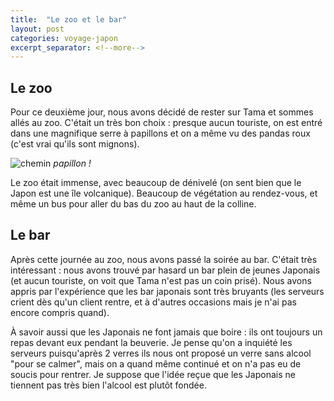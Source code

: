 ```yaml
---
title:  "Le zoo et le bar"
layout: post
categories: voyage-japon
excerpt_separator: <!--more-->
---
```



## Le zoo

Pour ce deuxième jour, nous avons décidé de rester sur Tama et sommes allés au zoo. C'était un très bon choix : presque aucun touriste, on est entré dans une magnifique serre à papillons et on a même vu des pandas roux (c'est vrai qu'ils sont mignons).

![chemin](/assets/images/voyage-japon/papillon.jpg)
*papillon !*

Le zoo était immense, avec beaucoup de dénivelé (on sent bien que le Japon est une île volcanique). Beaucoup de végétation au rendez-vous, et même un bus pour aller du bas du zoo au haut de la colline.

 <!--more-->


## Le bar

Après cette journée au zoo, nous avons passé la soirée au bar. C'était très intéressant : nous avons trouvé par hasard un bar plein de jeunes Japonais (et aucun touriste, on voit que Tama n'est pas un coin prisé). Nous avons appris par l'expérience que les bar japonais sont très bruyants (les serveurs crient dès qu'un client rentre, et à d'autres occasions mais je n'ai pas encore compris quand).

À savoir aussi que les Japonais ne font jamais que boire : ils ont toujours un repas devant eux pendant la beuverie. Je pense qu'on a inquiété les serveurs puisqu'après 2 verres ils nous ont proposé un verre sans alcool "pour se calmer", mais on a quand même continué et on n'a pas eu de soucis pour rentrer. Je suppose que l'idée reçue que les Japonais ne tiennent pas très bien l'alcool est plutôt fondée. 